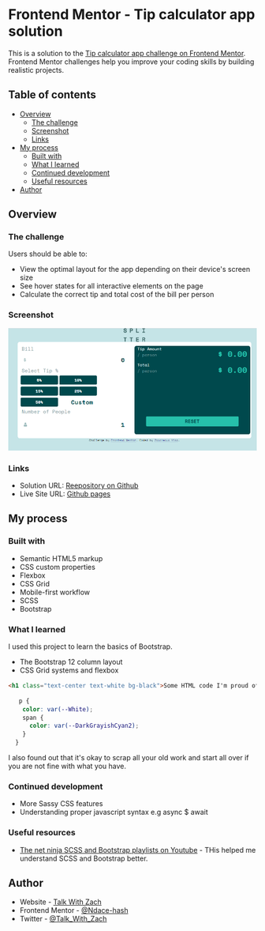 # Frontend Mentor - Tip calculator app solution

This is a solution to the [Tip calculator app challenge on Frontend Mentor](https://www.frontendmentor.io/challenges/tip-calculator-app-ugJNGbJUX). Frontend Mentor challenges help you improve your coding skills by building realistic projects.

## Table of contents

-   [Overview](#overview)
    -   [The challenge](#the-challenge)
    -   [Screenshot](#screenshot)
    -   [Links](#links)
-   [My process](#my-process)
    -   [Built with](#built-with)
    -   [What I learned](#what-i-learned)
    -   [Continued development](#continued-development)
    -   [Useful resources](#useful-resources)
-   [Author](#author)

## Overview

### The challenge

Users should be able to:

-   View the optimal layout for the app depending on their device's screen size
-   See hover states for all interactive elements on the page
-   Calculate the correct tip and total cost of the bill per person

### Screenshot

![Tip Calculator](./images/tipcalculator.PNG)

### Links

-   Solution URL: [Reepository on Github](https://github.com/Ndace-hash/Fem-Tip-Calculator)
-   Live Site URL: [Github pages](https://ndace-hash.github.io/Fem-Tip-calculator/)

## My process

### Built with

-   Semantic HTML5 markup
-   CSS custom properties
-   Flexbox
-   CSS Grid
-   Mobile-first workflow
-   SCSS
-   Bootstrap

### What I learned

I used this project to learn the basics of Bootstrap.

-   The Bootstrap 12 column layout
-   CSS Grid systems and flexbox

```html
<h1 class="text-center text-white bg-black">Some HTML code I'm proud of</h1>
```

```SCSS
   p {
    color: var(--White);
    span {
      color: var(--DarkGrayishCyan2);
    }
  }
```

I also found out that it's okay to scrap all your old work and start all over if you are not fine with what you have.

### Continued development

-   More Sassy CSS features
-   Understanding proper javascript syntax e.g async $ await

### Useful resources

-   [The net ninja SCSS and Bootstrap playlists on Youtube](https://youtube.com/thenetninja) - THis helped me understand SCSS and Bootstrap better.

## Author

-   Website - [Talk With Zach](https://talkwithzach.netlify.app)
-   Frontend Mentor - [@Ndace-hash](https://www.https://www.frontendmentor.io/profile/Ndace-hash)
-   Twitter - [@Talk_With_Zach](https://www.twitter.com/Talk_With_Zach)
